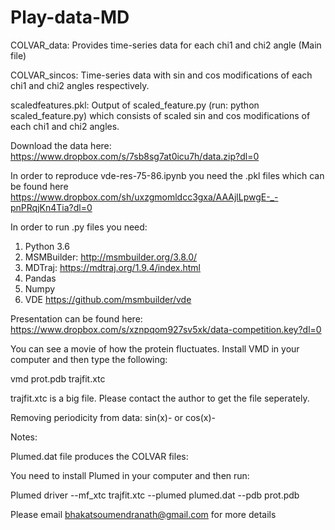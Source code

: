 # Play-data-MD
COLVAR_data: Provides time-series data for each chi1 and chi2 angle  (Main file)

COLVAR_sincos: Time-series data with sin and cos modifications of each chi1 and chi2 angles respectively.

scaledfeatures.pkl: Output of scaled_feature.py (run: python scaled_feature.py) which consists of scaled sin and cos modifications of each chi1 and chi2 angles.

Download the data here: https://www.dropbox.com/s/7sb8sg7at0icu7h/data.zip?dl=0

In order to reproduce vde-res-75-86.ipynb you need the .pkl files which can be found here https://www.dropbox.com/sh/uxzgmomldcc3gxa/AAAjlLpwgE-_-pnPRqjKn4Tia?dl=0

In order to run .py files you need:

1. Python 3.6
2. MSMBuilder: http://msmbuilder.org/3.8.0/
3. MDTraj: https://mdtraj.org/1.9.4/index.html 
4. Pandas
5. Numpy
6. VDE https://github.com/msmbuilder/vde 

Presentation can be found here: https://www.dropbox.com/s/xznpqom927sv5xk/data-competition.key?dl=0 

You can see a movie of how the protein fluctuates. Install VMD in your computer and then type the following:

vmd prot.pdb trajfit.xtc 

trajfit.xtc is a big file. Please contact the author to get the file seperately.

Removing periodicity from data: sin(x)-<mean> or cos(x)-<mean>
 
 Notes:
 
 Plumed.dat file produces the COLVAR files:

You need to install Plumed in your computer and then run: 

Plumed driver --mf_xtc trajfit.xtc --plumed plumed.dat --pdb prot.pdb

Please email bhakatsoumendranath@gmail.com for more details

